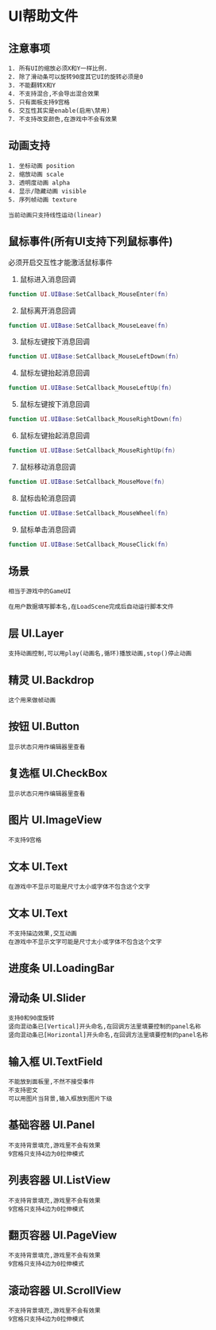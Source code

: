 # UI帮助文件

## 注意事项
    1. 所有UI的缩放必须X和Y一样比例. 
    2. 除了滑动条可以旋转90度其它UI的旋转必须是0
    3. 不能翻转X和Y
    4. 不支持混合,不会导出混合效果
    5. 只有面板支持9宫格
    6. 交互性其实是enable(启用\禁用)
    7. 不支持改变颜色,在游戏中不会有效果

## 动画支持
    1. 坐标动画 position
    2. 缩放动画 scale
    3. 透明度动画 alpha
    4. 显示/隐藏动画 visible
    5. 序列帧动画 texture

    当前动画只支持线性运动(linear)

## 鼠标事件(所有UI支持下列鼠标事件)
必须开启交互性才能激活鼠标事件

1. 鼠标进入消息回调
~~~lua
function UI.UIBase:SetCallback_MouseEnter(fn)
~~~
2. 鼠标离开消息回调
~~~lua
function UI.UIBase:SetCallback_MouseLeave(fn)
~~~
3. 鼠标左键按下消息回调
~~~lua
function UI.UIBase:SetCallback_MouseLeftDown(fn)
~~~
4. 鼠标左键抬起消息回调
~~~lua
function UI.UIBase:SetCallback_MouseLeftUp(fn)
~~~
5. 鼠标左键按下消息回调
~~~lua
function UI.UIBase:SetCallback_MouseRightDown(fn)
~~~
6. 鼠标左键抬起消息回调
~~~lua
function UI.UIBase:SetCallback_MouseRightUp(fn)
~~~
7. 鼠标移动消息回调
~~~lua
function UI.UIBase:SetCallback_MouseMove(fn)
~~~
8. 鼠标齿轮消息回调
~~~lua
function UI.UIBase:SetCallback_MouseWheel(fn)
~~~
9. 鼠标单击消息回调
~~~lua
function UI.UIBase:SetCallback_MouseClick(fn)
~~~

## 场景
    相当于游戏中的GameUI

    在用户数据填写脚本名,在LoadScene完成后自动运行脚本文件

## 层 UI.Layer
    支持动画控制,可以用play(动画名,循环)播放动画,stop()停止动画

## 精灵 UI.Backdrop
    这个用来做帧动画

## 按钮 UI.Button
    显示状态只用作编辑器里查看

## 复选框 UI.CheckBox
    显示状态只用作编辑器里查看

## 图片 UI.ImageView
    不支持9宫格

## 文本 UI.Text
    在游戏中不显示可能是尺寸太小或字体不包含这个文字

## 文本 UI.Text
    不支持描边效果,交互动画
    在游戏中不显示文字可能是尺寸太小或字体不包含这个文字

## 进度条 UI.LoadingBar
    
## 滑动条 UI.Slider
    支持0和90度旋转
    竖向混动条已[Vertical]开头命名,在回调方法里填要控制的panel名称
    竖向混动条已[Horizontal]开头命名,在回调方法里填要控制的panel名称

## 输入框 UI.TextField
    不能放到面板里,不然不接受事件
    不支持密文
    可以用图片当背景,输入框放到图片下级

## 基础容器 UI.Panel
    不支持背景填充,游戏里不会有效果
    9宫格只支持4边为0拉伸模式

## 列表容器 UI.ListView
    不支持背景填充,游戏里不会有效果
    9宫格只支持4边为0拉伸模式

## 翻页容器 UI.PageView
    不支持背景填充,游戏里不会有效果
    9宫格只支持4边为0拉伸模式

## 滚动容器 UI.ScrollView
    不支持背景填充,游戏里不会有效果
    9宫格只支持4边为0拉伸模式